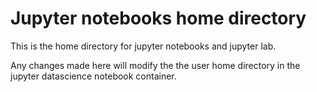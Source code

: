 # Jupyter notebooks home directory
This is the home directory for jupyter notebooks and jupyter lab.

Any changes made here will modify the the user home directory in the jupyter datascience notebook container.
